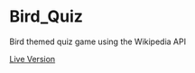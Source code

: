# Bird_Quiz
Bird themed quiz game using the Wikipedia API

<a href='https://morgan-sam.github.io/Bird_Quiz/'>Live Version</a>
